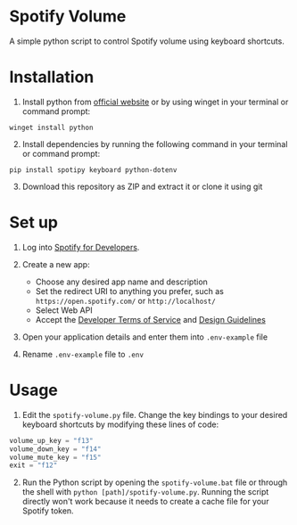 # Spotify Volume
A simple python script to control Spotify volume using keyboard shortcuts.

# Installation
1. Install python from [official website](https://www.python.org/downloads/) or by using winget in your terminal or command prompt:
```
winget install python
```

2. Install dependencies by running the following command in your terminal or command prompt:
```
pip install spotipy keyboard python-dotenv
```

3. Download this repository as ZIP and extract it or clone it using git

# Set up
1. Log into [Spotify for Developers](https://developer.spotify.com/).

2. Create a new app:
    - Choose any desired app name and description
    - Set the redirect URI to anything you prefer, such as ```https://open.spotify.com/``` or ```http://localhost/```
    - Select Web API
    - Accept the [Developer Terms of Service](https://developer.spotify.com/terms) and [Design Guidelines](https://developer.spotify.com/documentation/design)

3. Open your application details and enter them into ```.env-example``` file

4. Rename ```.env-example``` file to ```.env```

# Usage
1. Edit the ```spotify-volume.py``` file. Change the key bindings to your desired keyboard shortcuts by modifying these lines of code:
```python
volume_up_key = "f13"
volume_down_key = "f14"
volume_mute_key = "f15"
exit = "f12"
```

2. Run the Python script by opening the ```spotify-volume.bat``` file or through the shell with ```python [path]/spotify-volume.py```. Running the script directly won't work because it needs to create a cache file for your Spotify token.